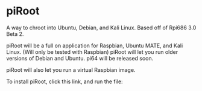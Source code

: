 # piRoot
A way to chroot into Ubuntu, Debian, and Kali Linux. Based off of Rpi686 3.0 Beta 2.

piRoot will be a full on application for Raspbian, Ubuntu MATE, and Kali Linux. (Will only be tested with Raspbian)
piRoot will let you run older versions of Debian and Ubuntu. pi64 will be released soon.

piRoot will also let you run a virtual Raspbian image.

To install piRoot, click this link, and run the file:

